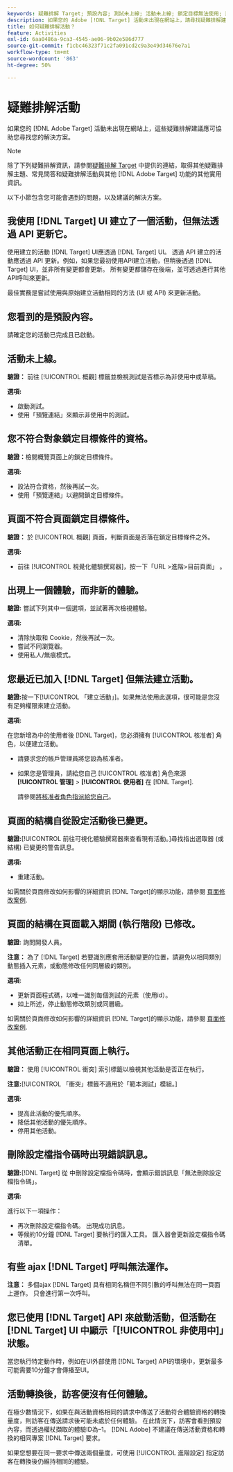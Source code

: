 ```yaml
---
keywords: 疑難排解 Target; 預設內容; 測試未上線; 活動未上線; 鎖定目標無法使用; 顯示上一個體驗; 無法建立活動; 建立活動; 頁面結構已變更; 頁面結構已修改; 錯誤訊息; 誤刪設定檔指令碼; ajax 無法使用
description: 如果您的 Adobe [!DNL Target] 活動未出現在網站上，請尋找疑難排解建議。
title: 如何疑難排解活動？
feature: Activities
exl-id: 6aa0486a-9ca3-4545-ae06-9b02e586d777
source-git-commit: f1cbc46323f71c2fa091cd2c9a3e49d34676e7a1
workflow-type: tm+mt
source-wordcount: '863'
ht-degree: 50%

---
```


# 疑難排解活動

如果您的 [!DNL Adobe Target] 活動未出現在網站上，這些疑難排解建議應可協助您尋找您的解決方案。

>[!NOTE]
>
>除了下列疑難排解資訊，請參閱[疑難排解 Target](/help/main/r-troubleshooting-target/troubleshooting-target.md#reference_A9DB82675D044BD8861F6752A4EE6839) 中提供的連結，取得其他疑難排解主題、常見問答和疑難排解活動與其他 [!DNL Adobe Target] 功能的其他實用資訊。

以下小節包含您可能會遇到的問題，以及建議的解決方案。

## 我使用 [!DNL Target] UI 建立了一個活動，但無法透過 API 更新它。

使用建立的活動 [!DNL Target] UI應透過 [!DNL Target] UI。 透過 API 建立的活動應透過 API 更新。例如，如果您最初使用API建立活動，但稍後透過 [!DNL Target] UI，並非所有變更都會更新。 所有變更都儲存在後端，並可透過進行其他API呼叫來更新。

最佳實務是嘗試使用與原始建立活動相同的方法 (UI 或 API) 來更新活動。

## 您看到的是預設內容。

請確定您的活動已完成且已啟動。

## 活動未上線。

**驗證：** 前往 [!UICONTROL 概觀] 標籤並檢視測試是否標示為非使用中或草稿。

**選項:**

* 啟動測試。
* 使用「預覽連結」來顯示非使用中的測試。

## 您不符合對象鎖定目標條件的資格。

**驗證：**&#x200B;檢閱概覽頁面上的鎖定目標條件。

**選項:**

* 設法符合資格，然後再試一次。
* 使用「預覽連結」以避開鎖定目標條件。

## 頁面不符合頁面鎖定目標條件。

**驗證：** 於 [!UICONTROL 概觀] 頁面，判斷頁面是否落在鎖定目標條件之外。

**選項:**

* 前往 [!UICONTROL 視覺化體驗撰寫器]，按一下「URL >進階>目前頁面」 。

## 出現上一個體驗，而非新的體驗。

**驗證:** 嘗試下列其中一個選項，並試著再次檢視體驗。

**選項:**

* 清除快取和 Cookie，然後再試一次。
* 嘗試不同瀏覽器。
* 使用私人/無痕模式。

## 您最近已加入 [!DNL Target] 但無法建立活動。

**驗證:**&#x200B;按一下[!UICONTROL 「建立活動」]。如果無法使用此選項，很可能是您沒有足夠權限來建立活動。

**選項:**

在您新增為中的使用者後 [!DNL Target]，您必須擁有 [!UICONTROL 核准者] 角色，以便建立活動。

* 請要求您的帳戶管理員將您設為核准者。
* 如果您是管理員，請給您自己 [!UICONTROL 核准者] 角色來源 **[!UICONTROL 管理]** > **[!UICONTROL 使用者]** 在 [!DNL Target].

   請參閱[將核准者角色指派給您自己](/help/main/administrating-target/start-target.md#task_15CAA437A71444E2932B333D5E66A3C7)。

## 頁面的結構自從設定活動後已變更。

**驗證:**[!UICONTROL  前往可視化體驗撰寫器來查看現有活動。]尋找指出選取器 (或結構) 已變更的警告訊息。

**選項:**

* 重建活動。

如需關於頁面修改如何影響的詳細資訊 [!DNL Target]的顯示功能，請參閱 [頁面修改案例](/help/main/c-experiences/c-visual-experience-composer/r-troubleshoot-composer/vec-scenarios.md#concept_A458A95F65B4401588016683FB1694DB).

## 頁面的結構在頁面載入期間 (執行階段) 已修改。

**驗證:** 詢問開發人員。

**注意：** 為了 [!DNL Target] 若要識別應套用活動變更的位置，請避免以相同類別動態插入元素，或動態修改任何同層級的類別。

**選項:**

* 更新頁面程式碼，以唯一識別每個測試的元素（使用id）。
* 如上所述，停止動態修改類別或同層級。

如需關於頁面修改如何影響的詳細資訊 [!DNL Target]的顯示功能，請參閱 [頁面修改案例](/help/main/c-experiences/c-visual-experience-composer/r-troubleshoot-composer/vec-scenarios.md#concept_A458A95F65B4401588016683FB1694DB).

## 其他活動正在相同頁面上執行。

**驗證：** 使用 [!UICONTROL 衝突] 索引標籤以檢視其他活動是否正在執行。

**注意:**[!UICONTROL 「衝突」標籤不適用於「範本測試」模組。]

**選項:**

* 提高此活動的優先順序。
* 降低其他活動的優先順序。
* 停用其他活動。

## 刪除設定檔指令碼時出現錯誤訊息。

**驗證:**[!DNL Target] 從 中刪除設定檔指令碼時，會顯示錯誤訊息「無法刪除設定檔指令碼」。

**選項:**

進行以下一項操作：

* 再次刪除設定檔指令碼。 出現成功訊息。
* 等候約10分鐘 [!DNL Target] 要執行的匯入工具。 匯入器會更新設定檔指令碼清單。

## 有些 ajax [!DNL Target] 呼叫無法運作。

**注意：** 多個ajax [!DNL Target] 具有相同名稱但不同引數的呼叫無法在同一頁面上運作。 只會進行第一次呼叫。

## 您已使用 [!DNL Target] API 來啟動活動，但活動在 [!DNL Target] UI 中顯示「[!UICONTROL 非使用中]」狀態。

當您執行特定動作時，例如在UI外部使用 [!DNL Target] API的環境中，更新最多可能需要10分鐘才會傳播至UI。

## 活動轉換後，訪客便沒有任何體驗。

在極少數情況下，如果在與活動資格相同的請求中傳送了活動符合體驗資格的轉換量度，則訪客在傳送請求後可能未處於任何體驗。 在此情況下，訪客會看到預設內容，而透過權杖擷取的體驗ID為–1。 [!DNL Adobe] 不建議在傳送活動資格和轉換的相同專案 [!DNL Target] 要求。

如果您想要在同一要求中傳送兩個量度，可使用 [!UICONTROL 進階設定] 指定訪客在轉換後仍維持相同的體驗。
